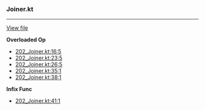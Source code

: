 ### Joiner.kt
---
[View file](files/202_Joiner.kt)

**Overloaded Op**

 - [202_Joiner.kt:16:5](files/202_Joiner.kt#L16)
 - [202_Joiner.kt:23:5](files/202_Joiner.kt#L23)
 - [202_Joiner.kt:26:5](files/202_Joiner.kt#L26)
 - [202_Joiner.kt:35:1](files/202_Joiner.kt#L35)
 - [202_Joiner.kt:38:1](files/202_Joiner.kt#L38)

**Infix Func**

 - [202_Joiner.kt:41:1](files/202_Joiner.kt#L41)
